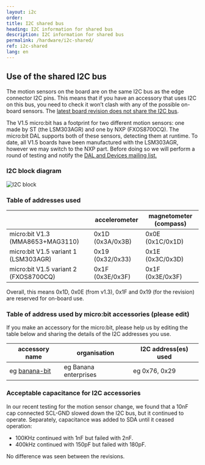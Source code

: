 ```yaml
---
layout: i2c
order:
title: I2C shared bus
heading: I2C information for shared bus
description: I2C information for shared bus
permalink: /hardware/i2c-shared/
ref: i2c-shared
lang: en
---
```


## Use of the shared I2C bus

The motion sensors on the board are on the same I2C bus as the edge connector I2C pins. This means that if you have an accessory that uses I2C on this bus, you need to check it won’t clash with any of the possible on-board sensors. The [latest board revision does not share the I2C bus](../i2c/).

The V1.5 micro:bit has a footprint for two different motion sensors: one made by ST (the LSM303AGR) and one by NXP (FXOS8700CQ). The micro:bit DAL supports both of these sensors, detecting them at runtime. To date, all V1.5 boards have been manufactured with the LSM303AGR, however we may switch to the NXP part. Before doing so we will perform a round of testing and notify the [DAL and Devices mailing list.](http://eepurl.com/dyRx-v)

### I2C block diagram

![I2C block](/docs/hardware/assets/i2c-block.svg)

### Table of addresses used

|                     | accelerometer    | magnetometer (compass) |
|---------------------|------------------|------------------------|
| micro:bit V1.3 (MMA8653+MAG3110) | 0x1D (0x3A/0x3B) | 0x0E (0x1C/0x1D) |
| micro:bit V1.5 variant 1 (LSM303AGR) | 0x19 (0x32/0x33) | 0x1E (0x3C/0x3D)  |
| micro:bit V1.5 variant 2 (FXOS8700CQ) | 0x1F (0x3E/0x3F) | 0x1F (0x3E/0x3F) |

Overall, this means 0x1D, 0x0E (from v1.3), 0x1F and 0x19 (for the revision) are reserved for on-board use.

### Table of address used by micro:bit accessories (please edit)

If you make an accessory for the micro:bit, please help us by editing the table below and sharing the details of the I2C addresses you use.

| accessory name | organisation | I2C address(es) used |
|----------------|--------------|-----------------------|
| eg [banana-bit]()|eg Banana enterprises | eg 0x76, 0x29 |

### Acceptable capacitance for I2C accessories

In our recent testing for the motion sensor change, we found that a 10nF cap connected SCL-GND slowed down the I2C bus, but it continued to operate. Separately, capacitance was added to SDA until it ceased operation:

- 100KHz continued with 1nF but failed with 2nF.
- 400kHz continued with 150pF but failed with 180pF.

No difference was seen between the revisions.
